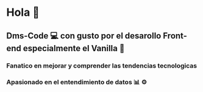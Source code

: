 # Hola 👋

## Dms-Code 💻 con gusto por el desarollo Front-end especialmente el Vanilla 🍦 
### Fanatico en mejorar y comprender las tendencias tecnologicas
### Apasionado en el entendimiento de datos 📊 ⚙️

<!--
**Dms-Codee/dms-codee** is a ✨ _special_ ✨ repository because its `README.md` (this file) appears on your GitHub profile.

Here are some ideas to get you started:

- 🔭 I’m currently working on ...
- 🌱 I’m currently learning ...
- 👯 I’m looking to collaborate on ...
- 🤔 I’m looking for help with ...
- 💬 Ask me about ...
- 📫 How to reach me: ...
- 😄 Pronouns: ...
- ⚡ Fun fact: ...
-->

